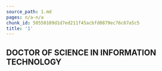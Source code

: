 ```yaml
---
source_path: 1.md
pages: n/a-n/a
chunk_id: 50550109d1d7ed211f45acbfd0879ec76c67a5c5
title: '1'
---
```

## DOCTOR OF SCIENCE IN INFORMATION TECHNOLOGY
